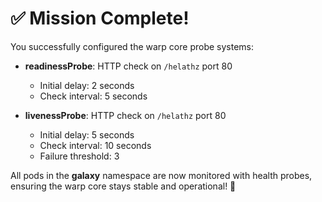 # ✅ Mission Complete!

You successfully configured the warp core probe systems:

- **readinessProbe**: HTTP check on `/helathz` port 80
  - Initial delay: 2 seconds
  - Check interval: 5 seconds
  
- **livenessProbe**: HTTP check on `/helathz` port 80
  - Initial delay: 5 seconds
  - Check interval: 10 seconds
  - Failure threshold: 3

All pods in the **galaxy** namespace are now monitored with health probes, ensuring the warp core stays stable and operational! 🚀

